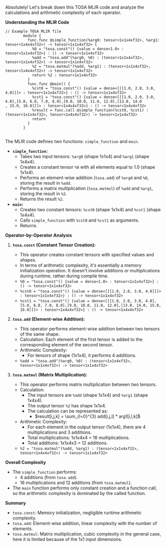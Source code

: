 Absolutely! Let's break down this TOSA MLIR code and analyze the calculations and arithmetic complexity of each operator.

**Understanding the MLIR Code**

```mlir
// Example TOSA MLIR file                                                                                                        
        module {                                                                                                                
          func.func @simple_function(%arg0: tensor<1x1x4xf32>, %arg1: tensor<1x4x4xf32>) -> tensor<1x1x4xf32> {                  
            %0 = "tosa.const"() {value = dense<1.0> : tensor<1x1x4xf32>} : () -> tensor<1x1x4xf32>                               
            %add = "tosa.add"(%arg0, %0) : (tensor<1x1x4xf32>, tensor<1x1x4xf32>) -> tensor<1x1x4xf32>                           
            %2 = "tosa.matmul"(%add, %arg1) : (tensor<1x1x4xf32>, tensor<1x4x4xf32>) -> tensor<1x1x4xf32>                        
            return %2 : tensor<1x1x4xf32>                                                                                        
          }                                                                                                                      
          func.func @main() {                                                                                                    
            %cst0 = "tosa.const"() {value = dense<[[[1.0, 2.0, 3.0, 4.0]]]> : tensor<1x1x4xf32>} : () -> tensor<1x1x4xf32>       
            %cst1 = "tosa.const"() {value = dense<[[[1.0, 2.0, 3.0, 4.0],[5.0, 6.0, 7.0, 8.0],[9.0, 10.0, 11.0, 12.0],[13.0, 14.0
, 15.0, 16.0]]]> : tensor<1x4x4xf32>} : () -> tensor<1x4x4xf32>                                                                  
            %result = func.call @simple_function(%cst0, %cst1) : (tensor<1x1x4xf32>, tensor<1x4x4xf32>) -> tensor<1x1x4xf32>     
            return                                                                                                               
          }                                                                                                                      
        }                                                                                                                        
                                                                                                                                 
```


The MLIR code defines two functions: `simple_function` and `main`.

* **`simple_function`:**
    * Takes two input tensors: `%arg0` (shape 1x1x4) and `%arg1` (shape 1x4x4).
    * Creates a constant tensor `%0` with all elements equal to 1.0 (shape 1x1x4).
    * Performs an element-wise addition (`tosa.add`) of `%arg0` and `%0`, storing the result in `%add`.
    * Performs a matrix multiplication (`tosa.matmul`) of `%add` and `%arg1`, storing the result in `%2`.
    * Returns the result `%2`.
* **`main`:**
    * Creates two constant tensors: `%cst0` (shape 1x1x4) and `%cst1` (shape 1x4x4).
    * Calls `simple_function` with `%cst0` and `%cst1` as arguments.
    * Returns.

**Operator-by-Operator Analysis**

1.  **`tosa.const` (Constant Tensor Creation):**
    * This operator creates constant tensors with specified values and shapes.
    * In terms of arithmetic complexity, it's essentially a memory initialization operation. It doesn't involve additions or multiplications during runtime, rather during compile time.
    * `%0 = "tosa.const"() {value = dense<1.0> : tensor<1x1x4xf32>} : () -> tensor<1x1x4xf32>`
    * `%cst0 = "tosa.const"() {value = dense<[[[1.0, 2.0, 3.0, 4.0]]]> : tensor<1x1x4xf32>} : () -> tensor<1x1x4xf32>`
    * `%cst1 = "tosa.const"() {value = dense<[[[1.0, 2.0, 3.0, 4.0],[5.0, 6.0, 7.0, 8.0],[9.0, 10.0, 11.0, 12.0],[13.0, 14.0, 15.0, 16.0]]]> : tensor<1x4x4xf32>} : () -> tensor<1x4x4xf32>`

2.  **`tosa.add` (Element-wise Addition):**
    * This operator performs element-wise addition between two tensors of the same shape.
    * Calculation: Each element of the first tensor is added to the corresponding element of the second tensor.
    * Arithmetic Complexity:
        * For tensors of shape (1x1x4), it performs 4 additions.
    * `%add = "tosa.add"(%arg0, %0) : (tensor<1x1x4xf32>, tensor<1x1x4xf32>) -> tensor<1x1x4xf32>`

3.  **`tosa.matmul` (Matrix Multiplication):**
    * This operator performs matrix multiplication between two tensors.
    * Calculation:
        * The input tensors are `%add` (shape 1x1x4) and `%arg1` (shape 1x4x4).
        * The output tensor `%2` has shape 1x1x4.
        * The calculation can be represented as:
            * $result[i,j,k] = \sum_{l=0}^{3} add[i,j,l] * arg1[i,l,k]$
    * Arithmetic Complexity:
        * For each element in the output tensor (1x1x4), there are 4 multiplications and 3 additions.
        * Total multiplications: 1x1x4x4 = 16 multiplications.
        * Total additions: 1x1x4x3 = 12 additions.
    * `%2 = "tosa.matmul"(%add, %arg1) : (tensor<1x1x4xf32>, tensor<1x4x4xf32>) -> tensor<1x1x4xf32>`

**Overall Complexity**

* The `simple_function` performs:
    * 4 additions (from `tosa.add`).
    * 16 multiplications and 12 additions (from `tosa.matmul`).
* The `main` function performs only constant creation and a function call, so the arithmetic complexity is dominated by the called function.

**Summary**

* `tosa.const`: Memory initialization, negligible runtime arithmetic complexity.
* `tosa.add`: Element-wise addition, linear complexity with the number of elements.
* `tosa.matmul`: Matrix multiplication, cubic complexity in the general case, here it is limited because of the 1x1 input dimensions.
